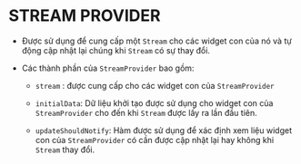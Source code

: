 # STREAM PROVIDER

- Được sử dụng để cung cấp một `Stream` cho các widget con của nó và tự động cập nhật lại chúng khi `Stream` có sự thay đổi.

- Các thành phần của `StreamProvider` bao gồm:
  
  - `stream` : được cung cấp cho các widget con của `StreamProvider`
  
  - `initialData`: Dữ liệu khởi tạo được sử dụng cho widget con của `StreamProvider` cho đến khi `Stream` được lấy ra lần đầu tiên.
  
  - `updateShouldNotify`: Hàm được sử dụng để xác định xem liệu widget con của `StreamProvider` có cần được cập nhật lại hay không khi `Stream` thay đổi.